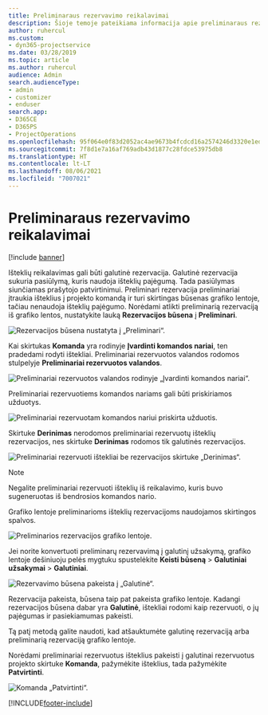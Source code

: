 ```yaml
---
title: Preliminaraus rezervavimo reikalavimai
description: Šioje temoje pateikiama informacija apie preliminaraus rezervavimo reikalavimus.
author: ruhercul
ms.custom:
- dyn365-projectservice
ms.date: 03/28/2019
ms.topic: article
ms.author: ruhercul
audience: Admin
search.audienceType:
- admin
- customizer
- enduser
search.app:
- D365CE
- D365PS
- ProjectOperations
ms.openlocfilehash: 95f064e0f83d2052ac4ae9673b4fcdcd16a2574246d3320e1ed3798cd6ff062b
ms.sourcegitcommit: 7f8d1e7a16af769adb43d1877c28fdce53975db8
ms.translationtype: HT
ms.contentlocale: lt-LT
ms.lasthandoff: 08/06/2021
ms.locfileid: "7007021"
---
```

# <a name="soft-book-requirements"></a>Preliminaraus rezervavimo reikalavimai

[!include [banner](../includes/psa-now-project-operations.md)]

Išteklių reikalavimas gali būti galutinė rezervacija. Galutinė rezervacija sukuria pasiūlymą, kuris naudoja išteklių pajėgumą. Tada pasiūlymas siunčiamas prašytojo patvirtinimui. Preliminari rezervacija preliminariai įtraukia išteklius į projekto komandą ir turi skirtingas būsenas grafiko lentoje, tačiau nenaudoja išteklių pajėgumo. Norėdami atlikti preliminarią rezervaciją iš grafiko lentos, nustatykite lauką **Rezervacijos būsena** į **Preliminari**.

![Rezervacijos būsena nustatyta į „Preliminari“.](media/Resource-Management-image77.png)

Kai skirtukas **Komanda** yra rodinyje **Įvardinti komandos nariai**, ten pradedami rodyti ištekliai. Preliminariai rezervuotos valandos rodomos stulpelyje **Preliminariai rezervuotos valandos**.

![Preliminariai rezervuotos valandos rodinyje „Įvardinti komandos nariai“.](media/Resource-Management-image78.png)

Preliminariai rezervuotiems komandos nariams gali būti priskiriamos užduotys.

![Preliminariai rezervuotam komandos nariui priskirta užduotis.](media/Resource-Management-image79.png)

Skirtuke **Derinimas** nerodomos preliminariai rezervuotų išteklių rezervacijos, nes skirtuke **Derinimas** rodomos tik galutinės rezervacijos.

![Preliminariai rezervuoti ištekliai be rezervacijos skirtuke „Derinimas“.](media/Resource-Management-image80.png)

> [!NOTE]
> Negalite preliminariai rezervuoti išteklių iš reikalavimo, kuris buvo sugeneruotas iš bendrosios komandos nario.

Grafiko lentoje preliminarioms išteklių rezervacijoms naudojamos skirtingos spalvos.

![Preliminarios rezervacijos grafiko lentoje.](media/Resource-Management-image81.png)

Jei norite konvertuoti preliminarų rezervavimą į galutinį užsakymą, grafiko lentoje dešiniuoju pelės mygtuku spustelėkite **Keisti būseną** \> **Galutiniai užsakymai** \> **Galutiniai**.

![Rezervavimo būsena pakeista į „Galutinė“.](media/Resource-Management-image82.png)

Rezervacija pakeista, būsena taip pat pakeista grafiko lentoje. Kadangi rezervacijos būsena dabar yra **Galutinė**, ištekliai rodomi kaip rezervuoti, o jų pajėgumas ir pasiekiamumas pakeisti.

Tą patį metodą galite naudoti, kad atšauktumėte galutinę rezervaciją arba preliminarią rezervaciją grafiko lentoje.

Norėdami preliminariai rezervuotus išteklius pakeisti į galutinai rezervuotus projekto skirtuke **Komanda**, pažymėkite išteklius, tada pažymėkite **Patvirtinti**.

![Komanda „Patvirtinti“.](media/Resource-Management-image83.png)


[!INCLUDE[footer-include](../includes/footer-banner.md)]